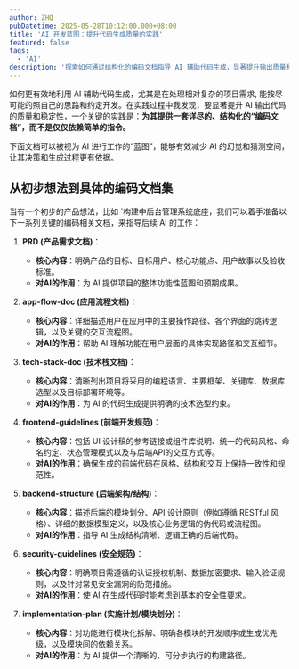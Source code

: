 ```yaml
---
author: ZHQ
pubDatetime: 2025-05-28T10:12:00.000+08:00
title: 'AI 开发蓝图：提升代码生成质量的实践'
featured: false
tags:
  - 'AI'
description: '探索如何通过结构化的编码文档指导 AI 辅助代码生成，显著提升输出质量和稳定性。'
---
```


如何更有效地利用 AI 辅助代码生成，尤其是在处理相对复杂的项目需求, 能按尽可能的照自己的思路和约定开发。在实践过程中我发现，要显著提升 AI 输出代码的质量和稳定性，一个关键的实践是：**为其提供一套详尽的、结构化的“编码文档”，而不是仅仅依赖简单的指令。**

下面文档可以被视为 AI 进行工作的“蓝图”，能够有效减少 AI 的幻觉和猜测空间，让其决策和生成过程更有依据。

## 从初步想法到具体的编码文档集

当有一个初步的产品想法，比如 `构建中后台管理系统底座，我们可以着手准备以下一系列关键的编码相关文档，来指导后续 AI 的工作：

1.  **PRD (产品需求文档)**：
    *   **核心内容**：明确产品的目标、目标用户、核心功能点、用户故事以及验收标准。
    *   **对AI的作用**：为 AI 提供项目的整体功能性蓝图和预期成果。

2.  **app-flow-doc (应用流程文档)**：
    *   **核心内容**：详细描述用户在应用中的主要操作路径、各个界面的跳转逻辑，以及关键的交互流程图。
    *   **对AI的作用**：帮助 AI 理解功能在用户层面的具体实现路径和交互细节。

3.  **tech-stack-doc (技术栈文档)**：
    *   **核心内容**：清晰列出项目将采用的编程语言、主要框架、关键库、数据库选型以及目标部署环境等。
    *   **对AI的作用**：为 AI 的代码生成提供明确的技术选型约束。

4.  **frontend-guidelines (前端开发规范)**：
    *   **核心内容**：包括 UI 设计稿的参考链接或组件库说明、统一的代码风格、命名约定、状态管理模式以及与后端API的交互方式等。
    *   **对AI的作用**：确保生成的前端代码在风格、结构和交互上保持一致性和规范性。

5.  **backend-structure (后端架构/结构)**：
    *   **核心内容**：描述后端的模块划分、API 设计原则（例如遵循 RESTful 风格）、详细的数据模型定义，以及核心业务逻辑的伪代码或流程图。
    *   **对AI的作用**：指导 AI 生成结构清晰、逻辑正确的后端代码。

6.  **security-guidelines (安全规范)**：
    *   **核心内容**：明确项目需遵循的认证授权机制、数据加密要求、输入验证规则，以及针对常见安全漏洞的防范措施。
    *   **对AI的作用**：使 AI 在生成代码时能考虑到基本的安全性要求。

7.  **implementation-plan (实施计划/模块划分)**：
    *   **核心内容**：对功能进行模块化拆解、明确各模块的开发顺序或生成优先级，以及模块间的依赖关系。
    *   **对AI的作用**：为 AI 提供一个清晰的、可分步执行的构建路径。